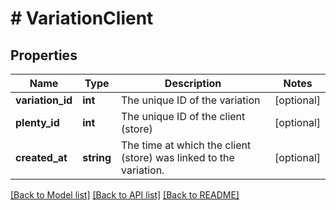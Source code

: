 # # VariationClient

## Properties

Name | Type | Description | Notes
------------ | ------------- | ------------- | -------------
**variation_id** | **int** | The unique ID of the variation | [optional]
**plenty_id** | **int** | The unique ID of the client (store) | [optional]
**created_at** | **string** | The time at which the client (store) was linked to the variation. | [optional]

[[Back to Model list]](../../README.md#models) [[Back to API list]](../../README.md#endpoints) [[Back to README]](../../README.md)
